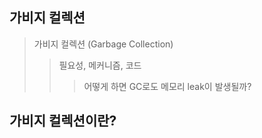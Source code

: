 ## 가비지 컬렉션

> 가비지 컬렉션 (Garbage Collection)
>> 필요성, 메커니즘, 코드
>>> 어떻게 하면 GC로도 메모리 leak이 발생될까?

## 가비지 컬렉션이란?
